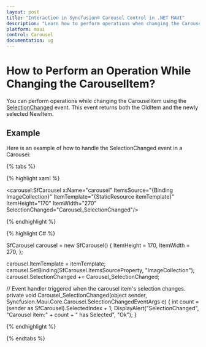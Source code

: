 ```yaml
---
layout: post
title: "Interaction in Syncfusion® Carousel Control in .NET MAUI"
description: "Learn how to perform operations when changing the CarouselItem or collection in Carousel for .NET MAUI."
platform: maui
control: Carousel
documentation: ug
---
```


# How to Perform an Operation While Changing the CarouselItem?

You can perform operations while changing the CarouselItem using the [SelectionChanged](https://help.syncfusion.com/cr/maui/Syncfusion.Maui.Carousel.SfCarousel.html#Syncfusion_Maui_Carousel_SfCarousel_SelectionChanged) event. This event returns both the OldItem and the newly selected NewItem.

## Example

Here is an example of how to handle the SelectionChanged event in a Carousel:

{% tabs %}

{% highlight xaml %}

<carousel:SfCarousel x:Name="carousel"
                     ItemsSource="{Binding ImageCollection}"
                     ItemTemplate="{StaticResource itemTemplate}" 
                     ItemHeight="170"
                     ItemWidth="270"
                     SelectionChanged="Carousel_SelectionChanged"/>

{% endhighlight %}

{% highlight C# %}


SfCarousel carousel = new SfCarousel()
{
    ItemHeight = 170,
    ItemWidth = 270,
};

carousel.ItemTemplate = itemTemplate;
carousel.SetBinding(SfCarousel.ItemsSourceProperty, "ImageCollection");
carousel.SelectionChanged += Carousel_SelectionChanged;

// Event handler triggered when the carousel item's selection changes.
private void Carousel_SelectionChanged(object sender, Syncfusion.Maui.Core.Carousel.SelectionChangedEventArgs e)
{
    int count = (sender as SfCarousel).SelectedIndex + 1;
    DisplayAlert("SelectionChanged", "Carousel item:" + count + " has Selected", "Ok");
}

{% endhighlight %}

{% endtabs %}


